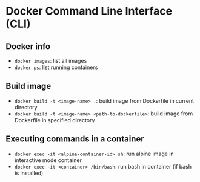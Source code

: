 # Docker Command Line Interface (CLI)

## Docker info

- `docker images`: list all images
- `docker ps`: list running containers

## Build image

- `docker build -t <image-name> .`: build image from Dockerfile in current directory
- `docker build -t <image-name> <path-to-dockerfile>`: build image from Dockerfile in specified directory

## Executing commands in a container

- `docker exec -it <alpine-container-id> sh`: run alpine image in interactive mode container
- `docker exec -it <container> /bin/bash`: run bash in container (if bash is installed)
